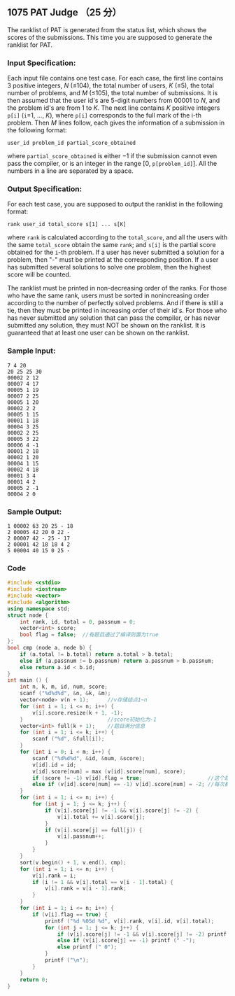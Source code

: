 ## 1075 PAT Judge （25 分）

The ranklist of PAT is generated from the status list, which shows the scores of the submissions. This time you are supposed to generate the ranklist for PAT.

### Input Specification:

Each input file contains one test case. For each case, the first line contains 3 positive integers, *N* (≤104), the total number of users, *K* (≤5), the total number of problems, and *M* (≤105), the total number of submissions. It is then assumed that the user id's are 5-digit numbers from 00001 to *N*, and the problem id's are from 1 to *K*. The next line contains *K* positive integers `p[i]` (`i`=1, ..., *K*), where `p[i]` corresponds to the full mark of the i-th problem. Then *M* lines follow, each gives the information of a submission in the following format:

```
user_id problem_id partial_score_obtained
```

where `partial_score_obtained` is either −1 if the submission cannot even pass the compiler, or is an integer in the range [0, `p[problem_id]`]. All the numbers in a line are separated by a space.

### Output Specification:

For each test case, you are supposed to output the ranklist in the following format:

```
rank user_id total_score s[1] ... s[K]
```

where `rank` is calculated according to the `total_score`, and all the users with the same `total_score` obtain the same `rank`; and `s[i]` is the partial score obtained for the `i`-th problem. If a user has never submitted a solution for a problem, then "-" must be printed at the corresponding position. If a user has submitted several solutions to solve one problem, then the highest score will be counted.

The ranklist must be printed in non-decreasing order of the ranks. For those who have the same rank, users must be sorted in nonincreasing order according to the number of perfectly solved problems. And if there is still a tie, then they must be printed in increasing order of their id's. For those who has never submitted any solution that can pass the compiler, or has never submitted any solution, they must NOT be shown on the ranklist. It is guaranteed that at least one user can be shown on the ranklist.

### Sample Input:

```in
7 4 20
20 25 25 30
00002 2 12
00007 4 17
00005 1 19
00007 2 25
00005 1 20
00002 2 2
00005 1 15
00001 1 18
00004 3 25
00002 2 25
00005 3 22
00006 4 -1
00001 2 18
00002 1 20
00004 1 15
00002 4 18
00001 3 4
00001 4 2
00005 2 -1
00004 2 0
```

### Sample Output:

```out
1 00002 63 20 25 - 18
2 00005 42 20 0 22 -
2 00007 42 - 25 - 17
2 00001 42 18 18 4 2
5 00004 40 15 0 25 -
```

### Code

```c++
#include <cstdio>
#include <iostream>
#include <vector>
#include <algorithm>
using namespace std;
struct node {
	int rank, id, total = 0, passnum = 0;
	vector<int> score;	
	bool flag = false;	//有题目通过了编译则置为true 
};
bool cmp (node a, node b) {
	if (a.total != b.total) return a.total > b.total;
	else if (a.passnum != b.passnum) return a.passnum > b.passnum;
	else return a.id < b.id;
}
int main () {
	int n, k, m, id, num, score;
	scanf ("%d%d%d", &n, &k, &m);
	vector<node> v(n + 1);		//v存储结点1~n 
	for (int i = 1; i <= n; i++) {
		v[i].score.resize(k + 1, -1);
	}							//score初始化为-1 
	vector<int> full(k + 1);	//题目满分信息 
	for (int i = 1; i <= k; i++) {
		scanf ("%d", &full[i]);
	}
	for (int i = 0; i < m; i++) {
		scanf ("%d%d%d", &id, &num, &score);
		v[id].id = id;
		v[id].score[num] = max (v[id].score[num], score);
		if (score != -1) v[id].flag = true;						//这个题目有提交记录 
		else if (v[id].score[num] == -1) v[id].score[num] = -2;	//每次都是未通过编译器的那门课分数置为-2 
	}
	for (int i = 1; i <= n; i++) {
		for (int j = 1; j <= k; j++) {
			if (v[i].score[j] != -1 && v[i].score[j] != -2) {
				v[i].total += v[i].score[j];
			}
			if (v[i].score[j] == full[j]) {
				v[i].passnum++;
			}
		}
	}
	sort(v.begin() + 1, v.end(), cmp);
	for (int i = 1; i <= n; i++) {
		v[i].rank = i;
		if (i != 1 && v[i].total == v[i - 1].total) {
			v[i].rank = v[i - 1].rank;
		}
	}
	for (int i = 1; i <= n; i++) {
		if (v[i].flag == true) {
			printf ("%d %05d %d", v[i].rank, v[i].id, v[i].total);
			for (int j = 1; j <= k; j++) {
				if (v[i].score[j] != -1 && v[i].score[j] != -2) printf (" %d", v[i].score[j]);
				else if (v[i].score[j] == -1) printf (" -");
				else printf (" 0");
			}
			printf ("\n");
		}
	}
	return 0;
}
```

